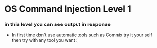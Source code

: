 # OS Command Injection Level 1

### in this level you can see output in response
- In first time don't use automatic tools such as Commix try it your self then try with any tool you want :)